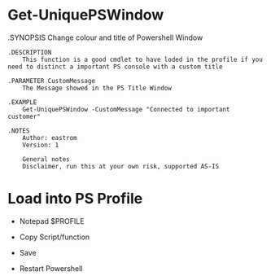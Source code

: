 # Get-UniquePSWindow



.SYNOPSIS
        Change colour and title of Powershell Window

    .DESCRIPTION
        This function is a good cmdlet to have loded in the profile if you need to distinct a important PS console with a custom title

    .PARAMETER CustomMessage
        The Message showed in the PS Title Window

    .EXAMPLE
        Get-UniquePSWindow -CustomMessage "Connected to important customer"

    .NOTES
        Author: eastrom
        Version: 1

        General notes
        Disclaimer, run this at your own risk, supported AS-IS



# Load into PS Profile

* Notepad $PROFILE

* Copy Script/function

* Save

* Restart Powershell